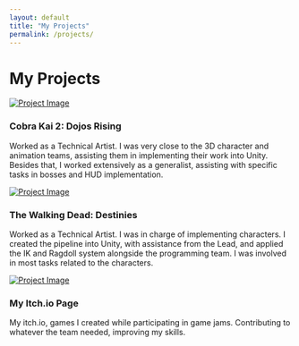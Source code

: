 ```yaml
---
layout: default
title: "My Projects"
permalink: /projects/
---
```


# My Projects

<div class="projects">
    <div class="project">
        <a href="https://www.flux.games/copy-of-cobra-kai" target="_blank">
            <img src="https://shared.akamai.steamstatic.com/store_item_assets/steam/apps/1681870/capsule_616x353.jpg?t=1669645937" alt="Project Image">
        </a>
        <h3>Cobra Kai 2: Dojos Rising</h3>
        <p>Worked as a Technical Artist. I was very close to the 3D character and animation teams, assisting them in implementing their work into Unity. Besides that, I worked extensively as a generalist, assisting with specific tasks in bosses and HUD implementation.</p>
    </div>
    <div class="project">
        <a href="https://www.flux.games/twd" target="_blank">
            <img src="https://img.tapimg.net/market/images/bf013749c59683feea2733c2bcf408b0.jpg?imageView2/2/w/1080/h/1080/q/80/format/jpg/interlace/1/ignore-error/1" alt="Project Image">
        </a>
        <h3>The Walking Dead: Destinies</h3>
        <p>Worked as a Technical Artist. I was in charge of implementing characters. I created the pipeline into Unity, with assistance from the Lead, and applied the IK and Ragdoll system alongside the programming team. I was involved in most tasks related to the characters.</p>
    </div>
    <div class="project">
        <a href="https://phbraganca.itch.io/" target="_blank">
            <img src="https://i.pcmag.com/imagery/reviews/044PXMK6FlED1dNwOXkecXV-4.fit_scale.size_760x427.v1597354669.jpg" alt="Project Image">
        </a>
        <h3>My Itch.io Page</h3>
        <p>My itch.io, games I created while participating in game jams. Contributing to whatever the team needed, improving my skills.</p>
    </div>
</div>